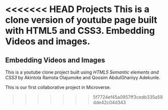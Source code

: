 <<<<<<< HEAD
Projects
This is a clone version of youtube page built with HTML5 and CSS3.
Embedding Videos and images.
=======
## Embedding Videos and Images

This is a youtube clone project built using 
*HTML5 Semantic elements and CSS3* by Akintola Ramota Olajumoke
and Qoosim AbdulGhaniyy Adekunle.

This is our first collaborative project in Microverse.
>>>>>>> 5f7724ef45a0957ff3cedb335a59dde42c04d343
